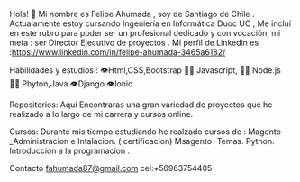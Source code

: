 Hola! 👋
Mi nombre es Felipe Ahumada , soy de Santiago de Chile .
Actualamente estoy cursando Ingeniería en Informática Duoc UC ,
Me incluí en este rubro para poder ser un profesional dedicado 
y con vocación, mi meta : ser Director Ejecutivo de proyectos .
Mi perfil de Linkedin es :https://www.linkedin.com/in/felipe-ahumada-3465a6182/

Habilidades y estudios :
👁️Html,CSS,Bootstrap
👨‍💻 Javascript,
👨‍💻 Node.js
👨‍💻 Phyton,Java
👁️Django
👁️Ionic

 Repositorios:
 Aqui Encontraras una gran variedad de proyectos que he 
 realizado a lo largo de mi carrera y cursos online.
 
 Cursos:
 Durante mis tiempo estudiando he realzado cursos de :
 Magento _Administracion e Intalacion. ( certificacion)
 Msagento -Temas.
 Python.
 Introduccion a la programacion .


Contacto
fahumada87@gmail.com
cel:+56963754405





